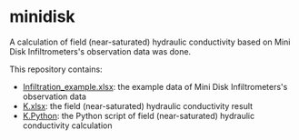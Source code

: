 # minidisk
A calculation of field (near-saturated) hydraulic conductivity based on Mini Disk Infiltrometers's observation data was done. 

This repository contains:

- [Infiltration_example.xlsx](./Infiltration_example.xlsx): the example data of Mini Disk Infiltrometers's observation data
- [K.xlsx](./K.xlsx): the field (near-saturated) hydraulic conductivity result
- [K.Python](./K_example.ipynb): the Python script of field (near-saturated) hydraulic conductivity calculation
